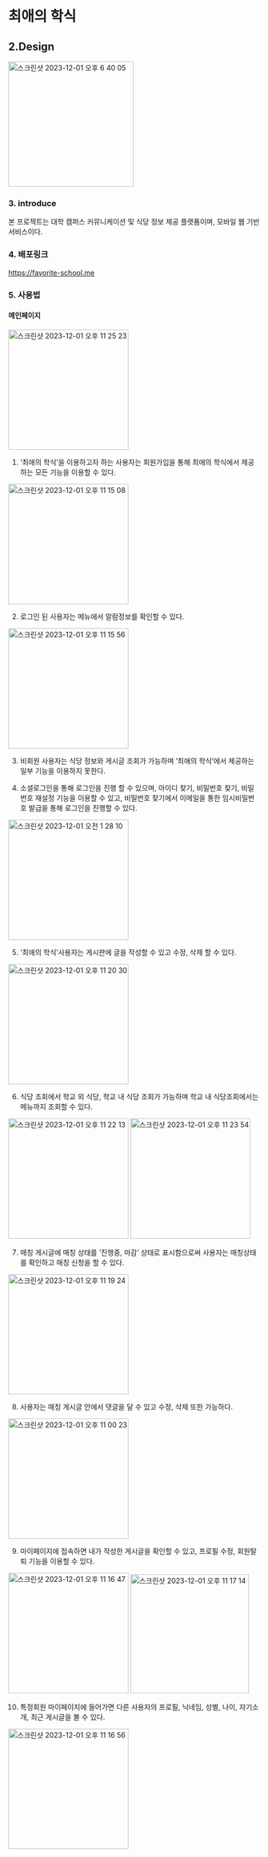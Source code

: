 # 최애의 학식

## 2.Design
<img width="250" alt="스크린샷 2023-12-01 오후 6 40 05" src="https://github.com/Favorite-School-Meal/favorite-school-meal-client/assets/122153297/1c924a87-635d-4baa-ab18-0de9249c0018">

### 3. introduce

본 프로젝트는 대학 캠퍼스 커뮤니케이션 및 식당 정보 제공 플랫폼이며, 모바일 웹 기반 서비스이다.

### 4. 배포링크
https://favorite-school.me

### 5. 사용법
#### 메인페이지
<img width="240" alt="스크린샷 2023-12-01 오후 11 25 23" src="https://github.com/yanni13/favorite-school-meal-client/assets/122153297/c1344bd6-3c63-495d-a5a1-de366b129a6c">


1. ‘최애의 학식’을 이용하고자 하는 사용자는 회원가입을 통해 최애의 학식에서 제공하는 모든 기능을 이용할 수 있다.
<img width="240" alt="스크린샷 2023-12-01 오후 11 15 08" src="https://github.com/yanni13/favorite-school-meal-client/assets/122153297/a5759252-986b-4269-9c87-5b341555da96">


2. 로그인 된 사용자는 메뉴에서 알람정보를 확인할 수 있다.
<img width="240" alt="스크린샷 2023-12-01 오후 11 15 56" src="https://github.com/yanni13/favorite-school-meal-client/assets/122153297/b8de6dd3-91de-4f92-862c-e016ba681ca6">

   
3. 비회원 사용자는 식당 정보와 게시글 조회가 가능하며 ‘최애의 학식’에서 제공하는 일부 기능을 이용하지 못한다.

  
4. 소셜로그인을 통해 로그인을 진행 할 수 있으며, 아이디 찾기, 비밀번호 찾기, 비밀번호 재설정 기능을 이용할 수 있고, 비밀번호 찾기에서 이메일을 통한 임시비밀번호 발급을 통해 로그인을 진행할 수 있다.
  <img width="240" alt="스크린샷 2023-12-01 오전 1 28 10" src="https://github.com/yanni13/favorite-school-meal-client/assets/122153297/54409681-c5c4-4ca6-ae60-87780a77df53">

5. ‘최애의 학식’사용자는 게시판에 글을 작성할 수 있고 수정, 삭제 할 수 있다.
<img width="240" alt="스크린샷 2023-12-01 오후 11 20 30" src="https://github.com/yanni13/favorite-school-meal-client/assets/122153297/e5b93f4a-57b2-4ff5-8415-cde7202f1b93">


   
6. 식당 조회에서 학교 외 식당, 학교 내 식당 조회가 가능하며 학교 내 식당조회에서는 메뉴까지 조회할 수 있다.
<img width="240" alt="스크린샷 2023-12-01 오후 11 22 13" src="https://github.com/yanni13/favorite-school-meal-client/assets/122153297/e78a06d3-70b1-4d9c-be87-77c9ea15d827">


<img width="240" alt="스크린샷 2023-12-01 오후 11 23 54" src="https://github.com/yanni13/favorite-school-meal-client/assets/122153297/34afcfc1-b9e6-4375-9e5f-046d52716be9">


7. 매칭 게시글에 매칭 상태를 ‘진행중, 마감’ 상태로 표시함으로써 사용자는 매칭상태를 확인하고 매칭 신청을 할 수 있다.
<img width="240" alt="스크린샷 2023-12-01 오후 11 19 24" src="https://github.com/yanni13/favorite-school-meal-client/assets/122153297/bfbe292b-efea-4ee7-926e-16b867a59463">


8. 사용자는 매칭 게시글 안에서 댓글을 달 수 있고 수정, 삭제 또한 가능하다.
<img width="240" alt="스크린샷 2023-12-01 오후 11 00 23" src="https://github.com/yanni13/favorite-school-meal-client/assets/122153297/1de64d0c-9b25-44d7-a1df-b5568821ef1f">


9. 마이페이지에 접속하면 내가 작성한 게시글을 확인할 수 있고, 프로필 수정, 회원탈퇴 기능을 이용할 수 있다.

<img width="240" alt="스크린샷 2023-12-01 오후 11 16 47" src="https://github.com/yanni13/favorite-school-meal-client/assets/122153297/ce008955-9ec3-40a9-bfb9-38377e7578d4">


<img width="237" alt="스크린샷 2023-12-01 오후 11 17 14" src="https://github.com/yanni13/favorite-school-meal-client/assets/122153297/590fbb2d-a317-45ec-a60c-1c0b168647e3">


10. 특정회원 마이페이지에 들어가면 다른 사용자의 프로필, 닉네임, 성별, 나이, 자기소개, 최근 게시글을 볼 수 있다.
<img width="240" alt="스크린샷 2023-12-01 오후 11 16 56" src="https://github.com/yanni13/favorite-school-meal-client/assets/122153297/c1b3a0b5-5784-4a68-ba83-57735e8652c4">


